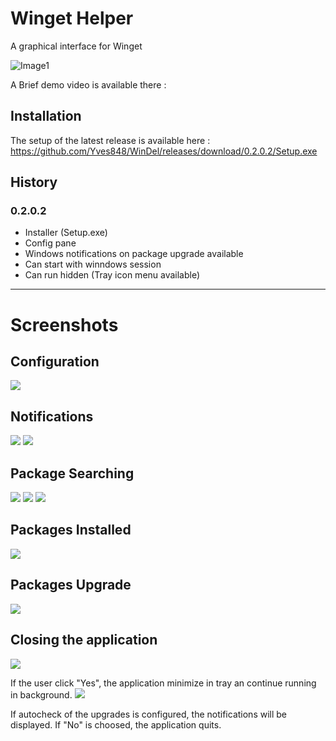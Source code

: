 # Winget Helper

A graphical interface for Winget

![Image1](.\Images/img1.png)

A Brief demo video is available there : 

## Installation
The setup of the latest release is available here : https://github.com/Yves848/WinDel/releases/download/0.2.0.2/Setup.exe

## History

### 0.2.0.2
  - Installer (Setup.exe)
  - Config pane
  - Windows notifications on package upgrade available
  - Can start with winndows session
  - Can run hidden (Tray icon menu available)

***
# Screenshots

## Configuration
![](Images/img2.png)
## Notifications
![](Images/img3.png)
![](Images/img4.png)

## Package Searching

![](Images/img5.png)
![](Images/img6.png)
![](Images/img7.png)

## Packages Installed
![](Images/img8.png)

## Packages Upgrade
![](Images/img9.png)

## Closing the application
![](Images/img10.png)

If the user click "Yes", the application minimize in tray an continue running in background. 
![](Images/img11.png)

 If autocheck of the upgrades is configured, the notifications will be displayed.
If "No" is choosed, the application quits.


